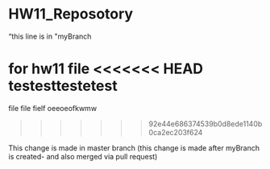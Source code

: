 # HW11_Reposotory






“this line is in "myBranch







for hw11 
file 
<<<<<<< HEAD
testesttestetest
=======
file file fielf oeeoeofkwmw
>>>>>>> 92e44e686374539b0d8ede1140b0ca2ec203f624




This change is made in master branch (this change is made after myBranch is created- and also merged via pull request)